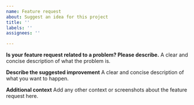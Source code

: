 ```yaml
---
name: Feature request
about: Suggest an idea for this project
title: ''
labels: ''
assignees: ''

---
```


**Is your feature request related to a problem? Please describe.**
A clear and concise description of what the problem is.

**Describe the suggested improvement**
A clear and concise description of what you want to happen.

**Additional context**
Add any other context or screenshots about the feature request here.
